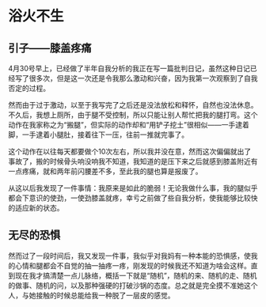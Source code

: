 # 浴火不生

## 引子——膝盖疼痛

4月30号早上，已经做了半年自我分析的我正在写一篇批判日记，虽然这种日记已经写了很多次，但是这一次还是令我那么激动和兴奋，因为我第一次观察到了自我否定的过程。

然而由于过于激动，以至于我写完了之后还是没法放松和释怀，自然也没法休息。不久后，我想上厕所，由于腿不受控制，所以只能让别人帮忙把我的腿打弯。这个动作在我家称之为“搬腿”，但实际的动作却和“用铲子挖土”很相似——一手逮着脚，一手逮着小腿肚，接着往下一压，往前一推就完事了。

这个动作在以往每天都要做个10次左右，所以我并没在意，然而这次偏偏就出了事故了，搬的时候骨头响没响我不知道，我知道的是压下来之后就感到膝盖附近有一点疼痛，就和两年前闪腰差不多，至此我的腿也算是报废了。

从这以后我发现了一件事情：我原来是如此的脆弱！无论我做什么事，我的腿似乎都会下意识的使劲，一使劲膝盖就疼，幸亏之前做了些自我分析，使我能够比较快的适应新的状态。

## 无尽的恐惧

然而过了一段时间后，我又发现一件事，我似乎对我妈有一种本能的恐惧感，使我的心情和腿都会不自觉的抽一抽疼一疼，刚发现的时候我还不知道为啥会这样。直到现在我才搞清楚一点儿脉络，概括一下就是“随机”，随机的来、随机的走、随机的做事、随机的问，以及那种强硬的打破沙锅的态度。总之就是完全摸不准她这个人，与她接触的时候总能给我一种脱了一层皮的感觉。
